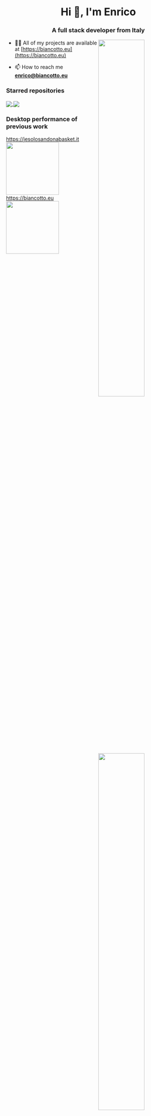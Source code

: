 <h1 align="center">Hi 👋, I'm Enrico</h1>
<h3 align="center">A full stack developer from Italy</h3>

[<img align="right" width="50%" src="https://github-readme-stats.vercel.app/api?username=enricBiancott0&theme=dark&show_icons=true">](https://metrics.lecoq.io/enricBiancott0#gh-dark-mode-only)
[<img align="right" width="50%" src="https://github-readme-stats.vercel.app/api?username=enricBiancott0&show_icons=true">](https://metrics.lecoq.io/enricBiancott0#gh-light-mode-only)

<!--Personal info-->
- 👨‍💻 All of my projects are available at [https://biancotto.eu](https://biancotto.eu)

- 📫 How to reach me **enrico@biancotto.eu**

<!--Starred repositories-->
<h3 alig="left">Starred repositories</h3>
<a href="https://github.com/enricBiancott0/dijkstra">
  <img align="center" src="https://github-readme-stats.vercel.app/api/pin/?username=enricBiancott0&repo=dijkstra&theme=synthwave" />
</a>
<a href="https://github.com/enricBiancott0/vad">
  <img align="center" src="https://github-readme-stats.vercel.app/api/pin/?username=enricBiancott0&repo=vad&theme=synthwave" />
</a>

<!--Page Speed Insights-->
<h3 align="left">Desktop performance of previous work</h3>
<a align="center" href="https://jesolosandonabasket.it">
  https://jesolosandonabasket.it
</a>

<img align="center" style="width:15vw" src="https://raw.githubusercontent.com/enricBiancott0/enricBiancott0/main/images/jsdbDesktopPagespeed.svg">

<a align="center" href="https://biancotto.eu">
  https://biancotto.eu
</a>

<img align="center" style="width:15vw" src="https://raw.githubusercontent.com/enricBiancott0/enricBiancott0/main/images/biancottoPagespeed.svg">

